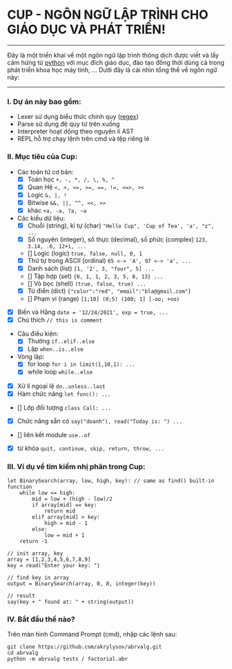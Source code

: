 # CUP - NGÔN NGỮ LẬP TRÌNH CHO GIÁO DỤC VÀ PHÁT TRIỂN!
---

Đây là một triển khai về một ngôn ngữ lập trình thông dịch được viết và lấy cảm hứng từ [python](https://www.python.org/) với mục đích giáo dục, đào tạo đồng thời dùng cả trong phát triển khoa học máy tính, ... Dưới đây là cái nhìn tổng thể về ngôn ngữ này:

---
### I. Dự án này bao gồm:

- Lexer sử dụng biểu thức chính quy ([regex](https://en.wikipedia.org/wiki/Regular_expression))
- Parse sử dụng đệ quy từ trên xuống
- Interpreter hoạt dộng theo nguyên lí AST
- REPL hỗ trợ chạy lệnh trên cmd và tệp riêng lẻ


### II. Mục tiêu của Cup:

- Các toán tử cơ bản:
	- [x] Toán học `+, -, *, /, \, %, ^`
	- [x] Quan Hệ `<, >, <=, >=, ==, !=, <=>, ><`
	- [x] Logic `&, |, !`
	- [x] Bitwise `&&, ||, ^^, <<, >>`
	- [x] khác `+a, -a, ?a, ~a`

- Các kiểu dữ liệu:
	- [x] Chuỗi (string), kí tự (char) `"Hello Cup", 'Cup of Tea', 'a', "z", ...`
	- [x] Số nguyên (integer), số thực (decimal), số phức (complex) `123, 3.14, .6, 12+i, ...`
	- [] Logic (logic) `true, false, null, 0, 1`
	- [x] Thứ tự trong ASCII (ordinal) `65 <-> 'A', 97 <-> 'a', ...`
	- [x] Danh sách (list) `[1, '2', 3, "four", 5] ...`
	- [] Tập hợp (set) `{0, 1, 1, 2, 3, 5, 8, 13} ...`
	- [] Vỏ bọc (shell) `(true, false, true) ...`
	- [x] Từ điển (dict) `{"color":"red", "email":"bla@gmail.com"}`
	- [] Phạm vi (range) `[1;10] (0;5) (100; 1] [-oo; +oo)`

- [x] Biến và Hằng `date = '12/24/2021', exp = true, ...`
- [x] Chú thích `// this is comment`

- Câu điều kiện:
	- [x] Thường `if..elif..else`
	- [x] Lặp `when..is..else`

- Vòng lặp:
	- [x] for loop `for i in limit(1,10,1): ...`
	- [x] while loop `while..else`
	
- [x] Xử lí ngoại lệ `do..unless..last`
- [x] Hàm chức năng `let func(): ...`
- [] Lớp đối tượng `class Call: ...`
- [x] Chức năng sẵn có `say("doanh"), read("Today is: ") ...`
- [] liên kết module `use..of`
- [x] từ khóa `quit, continue, skip, return, throw, ...`

### III. Ví dụ về tìm kiếm nhị phân trong Cup:

```
let BinarySearch(array, low, high, key): // same as find() built-in function
	while low <= high:
		mid = low + (high - low)/2
		if array[mid] == key:
			return mid
		elif array[mid] > key:
			high = mid - 1
		else:
			low = mid + 1
	return -1

// init array, key
array = [1,2,3,4,5,6,7,8,9] 
key = read("Enter your key: ")

// find key in array
output = BinarySearch(array, 0, 8, integer(key))

// result
say(key + " found at: " + string(output))
```

### IV. Bắt đầu thế nào?
Trên màn hình Command Prompt (cmd), nhập các lệnh sau:

```
git clone https://github.com/akrylysov/abrvalg.git
cd abrvalg
python -m abrvalg tests / factorial.abr
```
